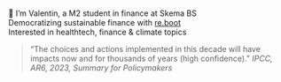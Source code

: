 <p class="my-text">
    👋 I’m Valentin, a M2 student in finance at Skema BS
    Democratizing sustainable finance with <a href="https://www.reboot-asso.com/">re.boot</a>
    Interested in healthtech, finance & climate topics
</p>

<style>
    .my-text {
        white-space: pre-line;
    }
</style>

<blockquote>
    “The choices and actions implemented in this decade will have impacts now and for thousands of years (high confidence).” 
    <cite>IPCC, AR6, 2023, Summary for Policymakers</cite>
</blockquote>
